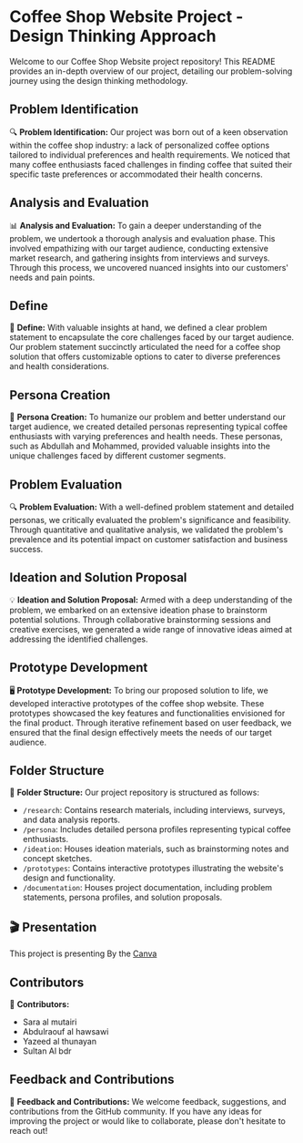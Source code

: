 # Coffee Shop Website Project - Design Thinking Approach

Welcome to our Coffee Shop Website project repository! This README provides an in-depth overview of our project, detailing our problem-solving journey using the design thinking methodology.

## Problem Identification

🔍 **Problem Identification:**
Our project was born out of a keen observation within the coffee shop industry: a lack of personalized coffee options tailored to individual preferences and health requirements. We noticed that many coffee enthusiasts faced challenges in finding coffee that suited their specific taste preferences or accommodated their health concerns.

## Analysis and Evaluation

📊 **Analysis and Evaluation:**
To gain a deeper understanding of the problem, we undertook a thorough analysis and evaluation phase. This involved empathizing with our target audience, conducting extensive market research, and gathering insights from interviews and surveys. Through this process, we uncovered nuanced insights into our customers' needs and pain points.

## Define

🎯 **Define:**
With valuable insights at hand, we defined a clear problem statement to encapsulate the core challenges faced by our target audience. Our problem statement succinctly articulated the need for a coffee shop solution that offers customizable options to cater to diverse preferences and health considerations.

## Persona Creation

👥 **Persona Creation:**
To humanize our problem and better understand our target audience, we created detailed personas representing typical coffee enthusiasts with varying preferences and health needs. These personas, such as Abdullah and Mohammed, provided valuable insights into the unique challenges faced by different customer segments.

## Problem Evaluation

🔍 **Problem Evaluation:**
With a well-defined problem statement and detailed personas, we critically evaluated the problem's significance and feasibility. Through quantitative and qualitative analysis, we validated the problem's prevalence and its potential impact on customer satisfaction and business success.

## Ideation and Solution Proposal

💡 **Ideation and Solution Proposal:**
Armed with a deep understanding of the problem, we embarked on an extensive ideation phase to brainstorm potential solutions. Through collaborative brainstorming sessions and creative exercises, we generated a wide range of innovative ideas aimed at addressing the identified challenges.

## Prototype Development

🖥️ **Prototype Development:**
To bring our proposed solution to life, we developed interactive prototypes of the coffee shop website. These prototypes showcased the key features and functionalities envisioned for the final product. Through iterative refinement based on user feedback, we ensured that the final design effectively meets the needs of our target audience.

## Folder Structure

📁 **Folder Structure:**
Our project repository is structured as follows:

- `/research`: Contains research materials, including interviews, surveys, and data analysis reports.
- `/persona`: Includes detailed persona profiles representing typical coffee enthusiasts.
- `/ideation`: Houses ideation materials, such as brainstorming notes and concept sketches.
- `/prototypes`: Contains interactive prototypes illustrating the website's design and functionality.
- `/documentation`: Houses project documentation, including problem statements, persona profiles, and solution proposals.

##  :clapper: Presentation

This project is presenting By the [Canva](https://www.canva.com/design/DAGESA4am8Q/-XKsFdKzy15J5cZp1O3JAg/edit)



## Contributors

👥 **Contributors:**

- Sara al mutairi
- Abdulraouf al hawsawi
- Yazeed al thunayan
- Sultan Al bdr

## Feedback and Contributions

📝 **Feedback and Contributions:**
We welcome feedback, suggestions, and contributions from the GitHub community. If you have any ideas for improving the project or would like to collaborate, please don't hesitate to reach out!
